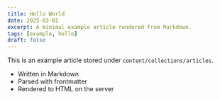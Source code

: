 ```yaml
---
title: Hello World
date: 2025-03-01
excerpt: A minimal example article rendered from Markdown.
tags: [example, hello]
draft: false
---
```


This is an example article stored under `content/collections/articles`.

- Written in Markdown
- Parsed with frontmatter
- Rendered to HTML on the server

